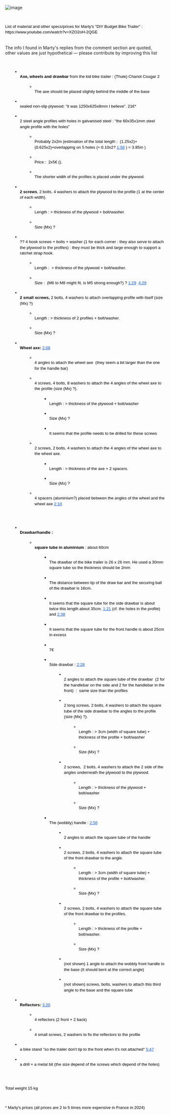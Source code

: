 ![image](https://github.com/MagTun/Marty-s-DIY-bike-trailer-using-Thule-Chariot-Cougar-2/assets/15843700/a33152cd-71af-4b5e-9334-3f374b3a880d)

<p><strong id="docs-internal-guid-9351dbf6-7fff-c2d5-0a7c-e07b9932b460" style="font-weight: normal;">&nbsp;</strong></p>
<p dir="ltr" style="line-height: 1.3800000000000001; margin-right: -13.5pt; margin-top: 0pt; margin-bottom: 0pt;"><span style="font-size: 10pt; font-family: Arial,sans-serif; color: #000000; background-color: transparent; font-weight: 400; font-style: normal; font-variant: normal; text-decoration: none; vertical-align: baseline; white-space: pre-wrap;">List of material and other specs/prices for Marty's "DIY Budget Bike Trailer" : https://www.youtube.com/watch?v=XZO2oH-2QGE

The info I found in Marty's replies from the comment section are quoted, other values are just hypothetical ― please contribute by improving this list 

<p><strong style="font-weight: normal;">&nbsp;</strong></p>
<ul style="margin-top: 0; margin-bottom: 0; padding-inline-start: 48px;">
<li dir="ltr" style="list-style-type: disc; font-size: 10pt; font-family: Arial,sans-serif; color: #000000; background-color: transparent; font-weight: 400; font-style: normal; font-variant: normal; text-decoration: none; vertical-align: baseline; white-space: pre;">
<p dir="ltr" style="line-height: 1.3800000000000001; margin-right: -13.5pt; margin-top: 0pt; margin-bottom: 0pt;"><span style="font-size: 10pt; font-family: Arial,sans-serif; color: #000000; background-color: transparent; font-weight: bold; font-style: normal; font-variant: normal; text-decoration: none; vertical-align: baseline; white-space: pre-wrap;">Axe, wheels and drawbar </span><span style="font-size: 10pt; font-family: Arial,sans-serif; color: #000000; background-color: transparent; font-weight: 400; font-style: normal; font-variant: normal; text-decoration: none; vertical-align: baseline; white-space: pre-wrap;">from the kid bike trailer : (Thule) Chariot Cougar 2&nbsp;&nbsp;</span></p>
</li>
<ul style="margin-top: 0; margin-bottom: 0; padding-inline-start: 48px;">
<li dir="ltr" style="list-style-type: circle; font-size: 10pt; font-family: Arial,sans-serif; color: #000000; background-color: transparent; font-weight: 400; font-style: normal; font-variant: normal; text-decoration: none; vertical-align: baseline; white-space: pre;">
<p dir="ltr" style="line-height: 1.3800000000000001; margin-right: -13.5pt; margin-top: 0pt; margin-bottom: 0pt;"><span style="font-size: 10pt; font-family: Arial,sans-serif; color: #000000; background-color: transparent; font-weight: 400; font-style: normal; font-variant: normal; text-decoration: none; vertical-align: baseline; white-space: pre-wrap;">The axe should be placed slightly behind the middle of the base</span></p>
</li>
</ul>
<li dir="ltr" style="list-style-type: disc; font-size: 10pt; font-family: Arial,sans-serif; color: #000000; background-color: transparent; font-weight: 400; font-style: normal; font-variant: normal; text-decoration: none; vertical-align: baseline; white-space: pre;">
<p dir="ltr" style="line-height: 1.3800000000000001; margin-right: -13.5pt; margin-top: 0pt; margin-bottom: 0pt;"><span style="font-size: 10pt; font-family: Arial,sans-serif; color: #000000; background-color: transparent; font-weight: 400; font-style: normal; font-variant: normal; text-decoration: none; vertical-align: baseline; white-space: pre-wrap;">sealed non-slip plywood: "it was 1250x625x8mm I believe". 21&euro;*</span></p>
</li>
<li dir="ltr" style="list-style-type: disc; font-size: 10pt; font-family: Arial,sans-serif; color: #000000; background-color: transparent; font-weight: 400; font-style: normal; font-variant: normal; text-decoration: none; vertical-align: baseline; white-space: pre;">
<p dir="ltr" style="line-height: 1.3800000000000001; margin-right: -13.5pt; margin-top: 0pt; margin-bottom: 0pt;"><span style="font-size: 10pt; font-family: Arial,sans-serif; color: #000000; background-color: transparent; font-weight: 400; font-style: normal; font-variant: normal; text-decoration: none; vertical-align: baseline; white-space: pre-wrap;">2 steel angle profiles with holes in galvanised steel : "the 60x35x1mm steel angle profile with the holes"</span></p>
</li>
<ul style="margin-top: 0; margin-bottom: 0; padding-inline-start: 48px;">
<li dir="ltr" style="list-style-type: circle; font-size: 10pt; font-family: Arial,sans-serif; color: #000000; background-color: transparent; font-weight: 400; font-style: normal; font-variant: normal; text-decoration: none; vertical-align: baseline; white-space: pre;">
<p dir="ltr" style="line-height: 1.3800000000000001; margin-right: -13.5pt; margin-top: 0pt; margin-bottom: 0pt;"><span style="font-size: 10pt; font-family: Arial,sans-serif; color: #000000; background-color: transparent; font-weight: 400; font-style: normal; font-variant: normal; text-decoration: none; vertical-align: baseline; white-space: pre-wrap;">Probably 2x2m (estimation of the total length :&nbsp; (1.25x2)+(0.625x2)+overlapping on 5 holes (&asymp; 0.10x2?</span> <a style="text-decoration: none;" href="https://youtu.be/XZO2oH-2QGE?t=118"><span style="font-size: 10pt; font-family: Arial,sans-serif; color: #1155cc; background-color: transparent; font-weight: 400; font-style: normal; font-variant: normal; text-decoration: underline; -webkit-text-decoration-skip: none; text-decoration-skip-ink: none; vertical-align: baseline; white-space: pre-wrap;">1:58</span></a><span style="font-size: 10pt; font-family: Arial,sans-serif; color: #000000; background-color: transparent; font-weight: 400; font-style: normal; font-variant: normal; text-decoration: none; vertical-align: baseline; white-space: pre-wrap;"> ) = 3.85m )</span></p>
</li>
<li dir="ltr" style="list-style-type: circle; font-size: 10pt; font-family: Arial,sans-serif; color: #000000; background-color: transparent; font-weight: 400; font-style: normal; font-variant: normal; text-decoration: none; vertical-align: baseline; white-space: pre;">
<p dir="ltr" style="line-height: 1.3800000000000001; margin-right: -13.5pt; margin-top: 0pt; margin-bottom: 0pt;"><span style="font-size: 10pt; font-family: Arial,sans-serif; color: #000000; background-color: transparent; font-weight: 400; font-style: normal; font-variant: normal; text-decoration: none; vertical-align: baseline; white-space: pre-wrap;">Price :&nbsp; 2x5&euro; ().&nbsp;</span></p>
</li>
<li dir="ltr" style="list-style-type: circle; font-size: 10pt; font-family: Arial,sans-serif; color: #000000; background-color: transparent; font-weight: 400; font-style: normal; font-variant: normal; text-decoration: none; vertical-align: baseline; white-space: pre;">
<p dir="ltr" style="line-height: 1.3800000000000001; margin-right: -13.5pt; margin-top: 0pt; margin-bottom: 0pt;"><span style="font-size: 10pt; font-family: Arial,sans-serif; color: #000000; background-color: transparent; font-weight: 400; font-style: normal; font-variant: normal; text-decoration: none; vertical-align: baseline; white-space: pre-wrap;">The shorter width of the profiles is placed under the plywood</span><span style="font-size: 10pt; font-family: Arial,sans-serif; color: #b45f06; background-color: transparent; font-weight: 400; font-style: normal; font-variant: normal; text-decoration: none; vertical-align: baseline; white-space: pre-wrap;">.&nbsp;</span></p>
</li>
</ul>
<li dir="ltr" style="list-style-type: disc; font-size: 10pt; font-family: Arial,sans-serif; color: #000000; background-color: transparent; font-weight: 400; font-style: normal; font-variant: normal; text-decoration: none; vertical-align: baseline; white-space: pre;">
<p dir="ltr" style="line-height: 1.3800000000000001; margin-right: -13.5pt; margin-top: 0pt; margin-bottom: 0pt;"><span style="font-size: 10pt; font-family: Arial,sans-serif; color: #000000; background-color: transparent; font-weight: bold; font-style: normal; font-variant: normal; text-decoration: none; vertical-align: baseline; white-space: pre-wrap;">2 screws</span><span style="font-size: 10pt; font-family: Arial,sans-serif; color: #000000; background-color: transparent; font-weight: 400; font-style: normal; font-variant: normal; text-decoration: none; vertical-align: baseline; white-space: pre-wrap;">, 2 bolts, 4 washers to attach the plywood to the profile (1 at the center of each width).&nbsp;</span></p>
</li>
<ul style="margin-top: 0; margin-bottom: 0; padding-inline-start: 48px;">
<li dir="ltr" style="list-style-type: circle; font-size: 10pt; font-family: Arial,sans-serif; color: #000000; background-color: transparent; font-weight: 400; font-style: normal; font-variant: normal; text-decoration: none; vertical-align: baseline; white-space: pre;">
<p dir="ltr" style="line-height: 1.3800000000000001; margin-right: -13.5pt; margin-top: 0pt; margin-bottom: 0pt;"><span style="font-size: 10pt; font-family: Arial,sans-serif; color: #000000; background-color: transparent; font-weight: 400; font-style: normal; font-variant: normal; text-decoration: none; vertical-align: baseline; white-space: pre-wrap;">Length : &gt; thickness of the plywood + bolt/washer.&nbsp;</span></p>
</li>
<li dir="ltr" style="list-style-type: circle; font-size: 10pt; font-family: Arial,sans-serif; color: #000000; background-color: transparent; font-weight: 400; font-style: normal; font-variant: normal; text-decoration: none; vertical-align: baseline; white-space: pre;">
<p dir="ltr" style="line-height: 1.3800000000000001; margin-right: -13.5pt; margin-top: 0pt; margin-bottom: 0pt;"><span style="font-size: 10pt; font-family: Arial,sans-serif; color: #000000; background-color: transparent; font-weight: 400; font-style: normal; font-variant: normal; text-decoration: none; vertical-align: baseline; white-space: pre-wrap;">Size (Mx) ?</span></p>
</li>
</ul>
<li dir="ltr" style="list-style-type: disc; font-size: 10pt; font-family: Arial,sans-serif; color: #000000; background-color: transparent; font-weight: 400; font-style: normal; font-variant: normal; text-decoration: none; vertical-align: baseline; white-space: pre;">
<p dir="ltr" style="line-height: 1.3800000000000001; margin-right: -13.5pt; margin-top: 0pt; margin-bottom: 0pt;"><span style="font-size: 10pt; font-family: Arial,sans-serif; color: #000000; background-color: transparent; font-weight: 400; font-style: normal; font-variant: normal; text-decoration: none; vertical-align: baseline; white-space: pre-wrap;">?? 4 hook screws + bolts + washer (1 for each corner : they also serve to attach the plywood to the profiles) : they must be thick and large enough to support a ratchet strap hook.&nbsp;</span></p>
</li>
<ul style="margin-top: 0; margin-bottom: 0; padding-inline-start: 48px;">
<li dir="ltr" style="list-style-type: circle; font-size: 10pt; font-family: Arial,sans-serif; color: #000000; background-color: transparent; font-weight: 400; font-style: normal; font-variant: normal; text-decoration: none; vertical-align: baseline; white-space: pre;">
<p dir="ltr" style="line-height: 1.3800000000000001; margin-right: -13.5pt; margin-top: 0pt; margin-bottom: 0pt;"><span style="font-size: 10pt; font-family: Arial,sans-serif; color: #000000; background-color: transparent; font-weight: 400; font-style: normal; font-variant: normal; text-decoration: none; vertical-align: baseline; white-space: pre-wrap;">Length :&nbsp; &gt; thickness of the plywood + bolt/washer.&nbsp;</span></p>
</li>
<li dir="ltr" style="list-style-type: circle; font-size: 10pt; font-family: Arial,sans-serif; color: #000000; background-color: transparent; font-weight: 400; font-style: normal; font-variant: normal; text-decoration: none; vertical-align: baseline; white-space: pre;">
<p dir="ltr" style="line-height: 1.3800000000000001; margin-right: -13.5pt; margin-top: 0pt; margin-bottom: 0pt;"><span style="font-size: 10pt; font-family: Arial,sans-serif; color: #000000; background-color: transparent; font-weight: 400; font-style: normal; font-variant: normal; text-decoration: none; vertical-align: baseline; white-space: pre-wrap;">Size :&nbsp; (M6 to M8 might fit, is M5 strong enough?) ? </span><a style="text-decoration: none;" href="https://youtu.be/XZO2oH-2QGE?t=89"><span style="font-size: 10pt; font-family: Arial,sans-serif; color: #1155cc; background-color: transparent; font-weight: 400; font-style: normal; font-variant: normal; text-decoration: underline; -webkit-text-decoration-skip: none; text-decoration-skip-ink: none; vertical-align: baseline; white-space: pre-wrap;">1:29</span></a><span style="font-size: 10pt; font-family: Arial,sans-serif; color: #000000; background-color: transparent; font-weight: 400; font-style: normal; font-variant: normal; text-decoration: none; vertical-align: baseline; white-space: pre-wrap;">&nbsp; </span><a style="text-decoration: none;" href="https://youtu.be/XZO2oH-2QGE?t=269"><span style="font-size: 10pt; font-family: Arial,sans-serif; color: #1155cc; background-color: transparent; font-weight: 400; font-style: normal; font-variant: normal; text-decoration: underline; -webkit-text-decoration-skip: none; text-decoration-skip-ink: none; vertical-align: baseline; white-space: pre-wrap;">4:29</span></a></p>
</li>
</ul>
<li dir="ltr" style="list-style-type: disc; font-size: 10pt; font-family: Arial,sans-serif; color: #000000; background-color: transparent; font-weight: 400; font-style: normal; font-variant: normal; text-decoration: none; vertical-align: baseline; white-space: pre;">
<p dir="ltr" style="line-height: 1.3800000000000001; margin-right: -13.5pt; margin-top: 0pt; margin-bottom: 0pt;"><span style="font-size: 10pt; font-family: Arial,sans-serif; color: #000000; background-color: transparent; font-weight: bold; font-style: normal; font-variant: normal; text-decoration: none; vertical-align: baseline; white-space: pre-wrap;">2 small screws, </span><span style="font-size: 10pt; font-family: Arial,sans-serif; color: #000000; background-color: transparent; font-weight: 400; font-style: normal; font-variant: normal; text-decoration: none; vertical-align: baseline; white-space: pre-wrap;">2 bolts, 4 washers to attach overlapping profile with itself (size (Mx) ?)&nbsp;&nbsp;&nbsp;</span></p>
</li>
<ul style="margin-top: 0; margin-bottom: 0; padding-inline-start: 48px;">
<li dir="ltr" style="list-style-type: circle; font-size: 10pt; font-family: Arial,sans-serif; color: #000000; background-color: transparent; font-weight: 400; font-style: normal; font-variant: normal; text-decoration: none; vertical-align: baseline; white-space: pre;">
<p dir="ltr" style="line-height: 1.3800000000000001; margin-right: -13.5pt; margin-top: 0pt; margin-bottom: 0pt;"><span style="font-size: 10pt; font-family: Arial,sans-serif; color: #000000; background-color: transparent; font-weight: 400; font-style: normal; font-variant: normal; text-decoration: none; vertical-align: baseline; white-space: pre-wrap;">Length : &gt; thickness of 2 profiles + bolt/washer.&nbsp;</span></p>
</li>
<li dir="ltr" style="list-style-type: circle; font-size: 10pt; font-family: Arial,sans-serif; color: #000000; background-color: transparent; font-weight: 400; font-style: normal; font-variant: normal; text-decoration: none; vertical-align: baseline; white-space: pre;">
<p dir="ltr" style="line-height: 1.3800000000000001; margin-right: -13.5pt; margin-top: 0pt; margin-bottom: 0pt;"><span style="font-size: 10pt; font-family: Arial,sans-serif; color: #000000; background-color: transparent; font-weight: 400; font-style: normal; font-variant: normal; text-decoration: none; vertical-align: baseline; white-space: pre-wrap;">Size (Mx) ?</span></p>
</li>
</ul>
<li dir="ltr" style="list-style-type: disc; font-size: 10pt; font-family: Arial,sans-serif; color: #000000; background-color: transparent; font-weight: bold; font-style: normal; font-variant: normal; text-decoration: none; vertical-align: baseline; white-space: pre;">
<p dir="ltr" style="line-height: 1.3800000000000001; margin-right: -13.5pt; margin-top: 0pt; margin-bottom: 0pt;"><span style="font-size: 10pt; font-family: Arial,sans-serif; color: #000000; background-color: transparent; font-weight: bold; font-style: normal; font-variant: normal; text-decoration: none; vertical-align: baseline; white-space: pre-wrap;">Wheel axe: </span><a style="text-decoration: none;" href="https://youtu.be/XZO2oH-2QGE?si=jwiSBE2zYdE5pfMj&amp;t=128"><span style="font-size: 10pt; font-family: Arial,sans-serif; color: #1155cc; background-color: transparent; font-weight: 400; font-style: normal; font-variant: normal; text-decoration: underline; -webkit-text-decoration-skip: none; text-decoration-skip-ink: none; vertical-align: baseline; white-space: pre-wrap;">2:08</span></a></p>
</li>
<ul style="margin-top: 0; margin-bottom: 0; padding-inline-start: 48px;">
<li dir="ltr" style="list-style-type: circle; font-size: 10pt; font-family: Arial,sans-serif; color: #000000; background-color: transparent; font-weight: 400; font-style: normal; font-variant: normal; text-decoration: none; vertical-align: baseline; white-space: pre;">
<p dir="ltr" style="line-height: 1.3800000000000001; margin-right: -13.5pt; margin-top: 0pt; margin-bottom: 0pt;"><span style="font-size: 10pt; font-family: Arial,sans-serif; color: #000000; background-color: transparent; font-weight: 400; font-style: normal; font-variant: normal; text-decoration: none; vertical-align: baseline; white-space: pre-wrap;">4 angles to attach the wheel axe&nbsp; (they seem a bit larger than the one for the handle bar)</span></p>
</li>
<li dir="ltr" style="list-style-type: circle; font-size: 10pt; font-family: Arial,sans-serif; color: #000000; background-color: transparent; font-weight: 400; font-style: normal; font-variant: normal; text-decoration: none; vertical-align: baseline; white-space: pre;">
<p dir="ltr" style="line-height: 1.3800000000000001; margin-right: -13.5pt; margin-top: 0pt; margin-bottom: 0pt;"><span style="font-size: 10pt; font-family: Arial,sans-serif; color: #000000; background-color: transparent; font-weight: 400; font-style: normal; font-variant: normal; text-decoration: none; vertical-align: baseline; white-space: pre-wrap;">4 screws, 4 bolts, 8 washers to attach the 4 angles of the wheel axe to the profile (size (Mx) ?).&nbsp;</span></p>
</li>
<ul style="margin-top: 0; margin-bottom: 0; padding-inline-start: 48px;">
<li dir="ltr" style="list-style-type: square; font-size: 10pt; font-family: Arial,sans-serif; color: #000000; background-color: transparent; font-weight: 400; font-style: normal; font-variant: normal; text-decoration: none; vertical-align: baseline; white-space: pre;">
<p dir="ltr" style="line-height: 1.3800000000000001; margin-right: -13.5pt; margin-top: 0pt; margin-bottom: 0pt;"><span style="font-size: 10pt; font-family: Arial,sans-serif; color: #000000; background-color: transparent; font-weight: 400; font-style: normal; font-variant: normal; text-decoration: none; vertical-align: baseline; white-space: pre-wrap;">Length : &gt; thickness of the plywood + bolt/washer</span></p>
</li>
<li dir="ltr" style="list-style-type: square; font-size: 10pt; font-family: Arial,sans-serif; color: #000000; background-color: transparent; font-weight: 400; font-style: normal; font-variant: normal; text-decoration: none; vertical-align: baseline; white-space: pre;">
<p dir="ltr" style="line-height: 1.3800000000000001; margin-right: -13.5pt; margin-top: 0pt; margin-bottom: 0pt;"><span style="font-size: 10pt; font-family: Arial,sans-serif; color: #000000; background-color: transparent; font-weight: 400; font-style: normal; font-variant: normal; text-decoration: none; vertical-align: baseline; white-space: pre-wrap;">Size (Mx) ?</span></p>
</li>
<li dir="ltr" style="list-style-type: square; font-size: 10pt; font-family: Arial,sans-serif; color: #000000; background-color: transparent; font-weight: 400; font-style: normal; font-variant: normal; text-decoration: none; vertical-align: baseline; white-space: pre;">
<p dir="ltr" style="line-height: 1.3800000000000001; margin-right: -13.5pt; margin-top: 0pt; margin-bottom: 0pt;"><span style="font-size: 10pt; font-family: Arial,sans-serif; color: #000000; background-color: transparent; font-weight: 400; font-style: normal; font-variant: normal; text-decoration: none; vertical-align: baseline; white-space: pre-wrap;">It seems that the profile needs to be drilled for these screws</span></p>
</li>
</ul>
<li dir="ltr" style="list-style-type: circle; font-size: 10pt; font-family: Arial,sans-serif; color: #000000; background-color: transparent; font-weight: 400; font-style: normal; font-variant: normal; text-decoration: none; vertical-align: baseline; white-space: pre;">
<p dir="ltr" style="line-height: 1.3800000000000001; margin-right: -13.5pt; margin-top: 0pt; margin-bottom: 0pt;"><span style="font-size: 10pt; font-family: Arial,sans-serif; color: #000000; background-color: transparent; font-weight: 400; font-style: normal; font-variant: normal; text-decoration: none; vertical-align: baseline; white-space: pre-wrap;">2 screws, 2 bolts, 4 washers to attach the 4 angles of the wheel axe to the wheel axe.&nbsp;</span></p>
</li>
<ul style="margin-top: 0; margin-bottom: 0; padding-inline-start: 48px;">
<li dir="ltr" style="list-style-type: square; font-size: 10pt; font-family: Arial,sans-serif; color: #000000; background-color: transparent; font-weight: 400; font-style: normal; font-variant: normal; text-decoration: none; vertical-align: baseline; white-space: pre;">
<p dir="ltr" style="line-height: 1.3800000000000001; margin-right: -13.5pt; margin-top: 0pt; margin-bottom: 0pt;"><span style="font-size: 10pt; font-family: Arial,sans-serif; color: #000000; background-color: transparent; font-weight: 400; font-style: normal; font-variant: normal; text-decoration: none; vertical-align: baseline; white-space: pre-wrap;">Length : &gt; thickness of the axe + 2 spacers.&nbsp;</span></p>
</li>
<li dir="ltr" style="list-style-type: square; font-size: 10pt; font-family: Arial,sans-serif; color: #000000; background-color: transparent; font-weight: 400; font-style: normal; font-variant: normal; text-decoration: none; vertical-align: baseline; white-space: pre;">
<p dir="ltr" style="line-height: 1.3800000000000001; margin-right: -13.5pt; margin-top: 0pt; margin-bottom: 0pt;"><span style="font-size: 10pt; font-family: Arial,sans-serif; color: #000000; background-color: transparent; font-weight: 400; font-style: normal; font-variant: normal; text-decoration: none; vertical-align: baseline; white-space: pre-wrap;">Size (Mx) ?</span></p>
</li>
</ul>
<li dir="ltr" style="list-style-type: circle; font-size: 10pt; font-family: Arial,sans-serif; color: #000000; background-color: transparent; font-weight: 400; font-style: normal; font-variant: normal; text-decoration: none; vertical-align: baseline; white-space: pre;">
<p dir="ltr" style="line-height: 1.3800000000000001; margin-right: -13.5pt; margin-top: 0pt; margin-bottom: 0pt;"><span style="font-size: 10pt; font-family: Arial,sans-serif; color: #000000; background-color: transparent; font-weight: 400; font-style: normal; font-variant: normal; text-decoration: none; vertical-align: baseline; white-space: pre-wrap;">4 spacers (aluminium?) placed between the angles of the wheel and the wheel axe </span><a style="text-decoration: none;" href="https://youtu.be/XZO2oH-2QGE?t=130"><span style="font-size: 10pt; font-family: Arial,sans-serif; color: #1155cc; background-color: transparent; font-weight: 400; font-style: normal; font-variant: normal; text-decoration: underline; -webkit-text-decoration-skip: none; text-decoration-skip-ink: none; vertical-align: baseline; white-space: pre-wrap;">2:10</span></a></p>
</li>
</ul>
</ul>
<p><strong style="font-weight: normal;">&nbsp;</strong></p>
<ul style="margin-top: 0; margin-bottom: 0; padding-inline-start: 48px;">
<li dir="ltr" style="list-style-type: disc; font-size: 10pt; font-family: Arial,sans-serif; color: #000000; background-color: transparent; font-weight: 400; font-style: normal; font-variant: normal; text-decoration: none; vertical-align: baseline; white-space: pre;">
<p dir="ltr" style="line-height: 1.3800000000000001; margin-right: -13.5pt; margin-top: 0pt; margin-bottom: 0pt;"><span style="font-size: 10pt; font-family: Arial,sans-serif; color: #000000; background-color: transparent; font-weight: bold; font-style: normal; font-variant: normal; text-decoration: none; vertical-align: baseline; white-space: pre-wrap;">Drawbar/handle :&nbsp;</span></p>
</li>
<ul style="margin-top: 0; margin-bottom: 0; padding-inline-start: 48px;">
<li dir="ltr" style="list-style-type: circle; font-size: 10pt; font-family: Arial,sans-serif; color: #000000; background-color: transparent; font-weight: 400; font-style: normal; font-variant: normal; text-decoration: none; vertical-align: baseline; white-space: pre;">
<p dir="ltr" style="line-height: 1.3800000000000001; margin-right: -13.5pt; margin-top: 0pt; margin-bottom: 0pt;"><span style="font-size: 10pt; font-family: Arial,sans-serif; color: #000000; background-color: transparent; font-weight: bold; font-style: normal; font-variant: normal; text-decoration: none; vertical-align: baseline; white-space: pre-wrap;">square tube in aluminium</span><span style="font-size: 10pt; font-family: Arial,sans-serif; color: #000000; background-color: transparent; font-weight: 400; font-style: normal; font-variant: normal; text-decoration: none; vertical-align: baseline; white-space: pre-wrap;"> : about 60cm&nbsp;</span></p>
</li>
<ul style="margin-top: 0; margin-bottom: 0; padding-inline-start: 48px;">
<li dir="ltr" style="list-style-type: square; font-size: 10pt; font-family: Arial,sans-serif; color: #000000; background-color: transparent; font-weight: 400; font-style: normal; font-variant: normal; text-decoration: none; vertical-align: baseline; white-space: pre;">
<p dir="ltr" style="line-height: 1.3800000000000001; margin-right: -13.5pt; margin-top: 0pt; margin-bottom: 0pt;"><span style="font-size: 10pt; font-family: Arial,sans-serif; color: #000000; background-color: transparent; font-weight: 400; font-style: normal; font-variant: normal; text-decoration: none; vertical-align: baseline; white-space: pre-wrap;">The drawbar of the bike trailer is 26 x 26 mm. He used a 30mm square tube so the thickness should be 2mm</span></p>
</li>
<li dir="ltr" style="list-style-type: square; font-size: 10pt; font-family: Arial,sans-serif; color: #000000; background-color: transparent; font-weight: 400; font-style: normal; font-variant: normal; text-decoration: none; vertical-align: baseline; white-space: pre;">
<p dir="ltr" style="line-height: 1.3800000000000001; margin-right: -13.5pt; margin-top: 0pt; margin-bottom: 0pt;"><span style="font-size: 10pt; font-family: Arial,sans-serif; color: #000000; background-color: transparent; font-weight: 400; font-style: normal; font-variant: normal; text-decoration: none; vertical-align: baseline; white-space: pre-wrap;">The distance between tip of the draw bar and the securing ball of the drawbar is 16cm.&nbsp;</span></p>
</li>
<li dir="ltr" style="list-style-type: square; font-size: 10pt; font-family: Arial,sans-serif; color: #000000; background-color: transparent; font-weight: 400; font-style: normal; font-variant: normal; text-decoration: none; vertical-align: baseline; white-space: pre;">
<p dir="ltr" style="line-height: 1.3800000000000001; margin-right: -13.5pt; margin-top: 0pt; margin-bottom: 0pt;"><span style="font-size: 10pt; font-family: Arial,sans-serif; color: #000000; background-color: transparent; font-weight: 400; font-style: normal; font-variant: normal; text-decoration: none; vertical-align: baseline; white-space: pre-wrap;">It seems that the square tube for the side drawbar is about twice this length about 35cm.</span> <a style="text-decoration: none;" href="https://youtu.be/XZO2oH-2QGE?t=81"><span style="font-size: 10pt; font-family: Arial,sans-serif; color: #1155cc; background-color: transparent; font-weight: 400; font-style: normal; font-variant: normal; text-decoration: underline; -webkit-text-decoration-skip: none; text-decoration-skip-ink: none; vertical-align: baseline; white-space: pre-wrap;">1:21</span></a><span style="font-size: 10pt; font-family: Arial,sans-serif; color: #000000; background-color: transparent; font-weight: 400; font-style: normal; font-variant: normal; text-decoration: none; vertical-align: baseline; white-space: pre-wrap;"> (cf. the holes in the profile) and </span><a style="text-decoration: none;" href="https://youtu.be/XZO2oH-2QGE?t=158"><span style="font-size: 10pt; font-family: Arial,sans-serif; color: #1155cc; background-color: transparent; font-weight: 400; font-style: normal; font-variant: normal; text-decoration: underline; -webkit-text-decoration-skip: none; text-decoration-skip-ink: none; vertical-align: baseline; white-space: pre-wrap;">2:38</span></a></p>
</li>
<li dir="ltr" style="list-style-type: square; font-size: 10pt; font-family: Arial,sans-serif; color: #000000; background-color: transparent; font-weight: 400; font-style: normal; font-variant: normal; text-decoration: none; vertical-align: baseline; white-space: pre;">
<p dir="ltr" style="line-height: 1.3800000000000001; margin-right: -13.5pt; margin-top: 0pt; margin-bottom: 0pt;"><span style="font-size: 10pt; font-family: Arial,sans-serif; color: #000000; background-color: transparent; font-weight: 400; font-style: normal; font-variant: normal; text-decoration: none; vertical-align: baseline; white-space: pre-wrap;">It seems that the square tube for the front handle is about 25cm in excess</span></p>
</li>
<li dir="ltr" style="list-style-type: square; font-size: 10pt; font-family: Arial,sans-serif; color: #000000; background-color: transparent; font-weight: 400; font-style: normal; font-variant: normal; text-decoration: none; vertical-align: baseline; white-space: pre;">
<p dir="ltr" style="line-height: 1.3800000000000001; margin-right: -13.5pt; margin-top: 0pt; margin-bottom: 0pt;"><span style="font-size: 10pt; font-family: Arial,sans-serif; color: #000000; background-color: transparent; font-weight: 400; font-style: normal; font-variant: normal; text-decoration: none; vertical-align: baseline; white-space: pre-wrap;">7&euro;</span></p>
</li>
<li dir="ltr" style="list-style-type: square; font-size: 10pt; font-family: Arial,sans-serif; color: #000000; background-color: transparent; font-weight: 400; font-style: normal; font-variant: normal; text-decoration: none; vertical-align: baseline; white-space: pre;">
<p dir="ltr" style="line-height: 1.3800000000000001; margin-right: -13.5pt; margin-top: 0pt; margin-bottom: 0pt;"><span style="font-size: 10pt; font-family: Arial,sans-serif; color: #000000; background-color: transparent; font-weight: 400; font-style: normal; font-variant: normal; text-decoration: none; vertical-align: baseline; white-space: pre-wrap;">Side drawbar : </span><a style="text-decoration: none;" href="https://youtu.be/XZO2oH-2QGE?si=SZKb1Aidhl4EnfjU&amp;t=148"><span style="font-size: 10pt; font-family: Arial,sans-serif; color: #1155cc; background-color: transparent; font-weight: 400; font-style: normal; font-variant: normal; text-decoration: underline; -webkit-text-decoration-skip: none; text-decoration-skip-ink: none; vertical-align: baseline; white-space: pre-wrap;">2:28</span></a></p>
</li>
<ul style="margin-top: 0; margin-bottom: 0; padding-inline-start: 48px;">
<li dir="ltr" style="list-style-type: disc; font-size: 10pt; font-family: Arial,sans-serif; color: #000000; background-color: transparent; font-weight: 400; font-style: normal; font-variant: normal; text-decoration: none; vertical-align: baseline; white-space: pre;">
<p dir="ltr" style="line-height: 1.3800000000000001; margin-right: -13.5pt; margin-top: 0pt; margin-bottom: 0pt;"><span style="font-size: 10pt; font-family: Arial,sans-serif; color: #000000; background-color: transparent; font-weight: 400; font-style: normal; font-variant: normal; text-decoration: none; vertical-align: baseline; white-space: pre-wrap;">2 angles to attach the square tube of the drawbar&nbsp; (2 for the handlebar on the side and 2 for the handlebar in the front)&nbsp; :&nbsp; same size than the profiles</span></p>
</li>
<li dir="ltr" style="list-style-type: disc; font-size: 10pt; font-family: Arial,sans-serif; color: #000000; background-color: transparent; font-weight: 400; font-style: normal; font-variant: normal; text-decoration: none; vertical-align: baseline; white-space: pre;">
<p dir="ltr" style="line-height: 1.3800000000000001; margin-right: -13.5pt; margin-top: 0pt; margin-bottom: 0pt;"><span style="font-size: 10pt; font-family: Arial,sans-serif; color: #000000; background-color: transparent; font-weight: 400; font-style: normal; font-variant: normal; text-decoration: none; vertical-align: baseline; white-space: pre-wrap;">2 long screws, 2 bolts, 4 washers to attach the square tube of the side drawbar to the angles to the profile (size (Mx) ?).&nbsp;</span></p>
</li>
<ul style="margin-top: 0; margin-bottom: 0; padding-inline-start: 48px;">
<li dir="ltr" style="list-style-type: circle; font-size: 10pt; font-family: Arial,sans-serif; color: #000000; background-color: transparent; font-weight: 400; font-style: normal; font-variant: normal; text-decoration: none; vertical-align: baseline; white-space: pre;">
<p dir="ltr" style="line-height: 1.3800000000000001; margin-right: -13.5pt; margin-top: 0pt; margin-bottom: 0pt;"><span style="font-size: 10pt; font-family: Arial,sans-serif; color: #000000; background-color: transparent; font-weight: 400; font-style: normal; font-variant: normal; text-decoration: none; vertical-align: baseline; white-space: pre-wrap;">Length : &gt; 3cm (width of square tube) + thickness of the profile + bolt/washer&nbsp;&nbsp;</span></p>
</li>
<li dir="ltr" style="list-style-type: circle; font-size: 10pt; font-family: Arial,sans-serif; color: #000000; background-color: transparent; font-weight: 400; font-style: normal; font-variant: normal; text-decoration: none; vertical-align: baseline; white-space: pre;">
<p dir="ltr" style="line-height: 1.3800000000000001; margin-right: -13.5pt; margin-top: 0pt; margin-bottom: 0pt;"><span style="font-size: 10pt; font-family: Arial,sans-serif; color: #000000; background-color: transparent; font-weight: 400; font-style: normal; font-variant: normal; text-decoration: none; vertical-align: baseline; white-space: pre-wrap;">Size (Mx) ?</span></p>
</li>
</ul>
<li dir="ltr" style="list-style-type: disc; font-size: 10pt; font-family: Arial,sans-serif; color: #000000; background-color: transparent; font-weight: 400; font-style: normal; font-variant: normal; text-decoration: none; vertical-align: baseline; white-space: pre;">
<p dir="ltr" style="line-height: 1.3800000000000001; margin-right: -13.5pt; margin-top: 0pt; margin-bottom: 0pt;"><span style="font-size: 10pt; font-family: Arial,sans-serif; color: #000000; background-color: transparent; font-weight: 400; font-style: normal; font-variant: normal; text-decoration: none; vertical-align: baseline; white-space: pre-wrap;">2 screws,&nbsp; 2 bolts, 4 washers to attach the 2 side of the angles underneath the plywood to the plywood.&nbsp;</span></p>
</li>
<ul style="margin-top: 0; margin-bottom: 0; padding-inline-start: 48px;">
<li dir="ltr" style="list-style-type: circle; font-size: 10pt; font-family: Arial,sans-serif; color: #000000; background-color: transparent; font-weight: 400; font-style: normal; font-variant: normal; text-decoration: none; vertical-align: baseline; white-space: pre;">
<p dir="ltr" style="line-height: 1.3800000000000001; margin-right: -13.5pt; margin-top: 0pt; margin-bottom: 0pt;"><span style="font-size: 10pt; font-family: Arial,sans-serif; color: #000000; background-color: transparent; font-weight: 400; font-style: normal; font-variant: normal; text-decoration: none; vertical-align: baseline; white-space: pre-wrap;">Length : &gt; thickness of the plywood + bolt/washer</span></p>
</li>
<li dir="ltr" style="list-style-type: circle; font-size: 10pt; font-family: Arial,sans-serif; color: #000000; background-color: transparent; font-weight: 400; font-style: normal; font-variant: normal; text-decoration: none; vertical-align: baseline; white-space: pre;">
<p dir="ltr" style="line-height: 1.3800000000000001; margin-right: -13.5pt; margin-top: 0pt; margin-bottom: 0pt;"><span style="font-size: 10pt; font-family: Arial,sans-serif; color: #000000; background-color: transparent; font-weight: 400; font-style: normal; font-variant: normal; text-decoration: none; vertical-align: baseline; white-space: pre-wrap;">Size (Mx) ?</span></p>
</li>
</ul>
</ul>
<li dir="ltr" style="list-style-type: square; font-size: 10pt; font-family: Arial,sans-serif; color: #000000; background-color: transparent; font-weight: 400; font-style: normal; font-variant: normal; text-decoration: none; vertical-align: baseline; white-space: pre;">
<p dir="ltr" style="line-height: 1.3800000000000001; margin-right: -13.5pt; margin-top: 0pt; margin-bottom: 0pt;"><span style="font-size: 10pt; font-family: Arial,sans-serif; color: #000000; background-color: transparent; font-weight: 400; font-style: normal; font-variant: normal; text-decoration: none; vertical-align: baseline; white-space: pre-wrap;">The (wobbly) handle : </span><a style="text-decoration: none;" href="https://youtu.be/XZO2oH-2QGE?si=cCb7cXYm41_ujzIG&amp;t=176"><span style="font-size: 10pt; font-family: Arial,sans-serif; color: #1155cc; background-color: transparent; font-weight: 400; font-style: normal; font-variant: normal; text-decoration: underline; -webkit-text-decoration-skip: none; text-decoration-skip-ink: none; vertical-align: baseline; white-space: pre-wrap;">2:56</span></a></p>
</li>
<ul style="margin-top: 0; margin-bottom: 0; padding-inline-start: 48px;">
<li dir="ltr" style="list-style-type: disc; font-size: 10pt; font-family: Arial,sans-serif; color: #000000; background-color: transparent; font-weight: 400; font-style: normal; font-variant: normal; text-decoration: none; vertical-align: baseline; white-space: pre;">
<p dir="ltr" style="line-height: 1.3800000000000001; margin-right: -13.5pt; margin-top: 0pt; margin-bottom: 0pt;"><span style="font-size: 10pt; font-family: Arial,sans-serif; color: #000000; background-color: transparent; font-weight: 400; font-style: normal; font-variant: normal; text-decoration: none; vertical-align: baseline; white-space: pre-wrap;">2 angles to attach the square tube of the handle</span></p>
</li>
<li dir="ltr" style="list-style-type: disc; font-size: 10pt; font-family: Arial,sans-serif; color: #000000; background-color: transparent; font-weight: 400; font-style: normal; font-variant: normal; text-decoration: none; vertical-align: baseline; white-space: pre;">
<p dir="ltr" style="line-height: 1.3800000000000001; margin-right: -13.5pt; margin-top: 0pt; margin-bottom: 0pt;"><span style="font-size: 10pt; font-family: Arial,sans-serif; color: #000000; background-color: transparent; font-weight: 400; font-style: normal; font-variant: normal; text-decoration: none; vertical-align: baseline; white-space: pre-wrap;">2 screws, 2 bolts, 4 washers to attach the square tube of the front drawbar to the angle.&nbsp;&nbsp;</span></p>
</li>
<ul style="margin-top: 0; margin-bottom: 0; padding-inline-start: 48px;">
<li dir="ltr" style="list-style-type: circle; font-size: 10pt; font-family: Arial,sans-serif; color: #000000; background-color: transparent; font-weight: 400; font-style: normal; font-variant: normal; text-decoration: none; vertical-align: baseline; white-space: pre;">
<p dir="ltr" style="line-height: 1.3800000000000001; margin-right: -13.5pt; margin-top: 0pt; margin-bottom: 0pt;"><span style="font-size: 10pt; font-family: Arial,sans-serif; color: #000000; background-color: transparent; font-weight: 400; font-style: normal; font-variant: normal; text-decoration: none; vertical-align: baseline; white-space: pre-wrap;">Length : &gt; 3cm (width of square tube) + thickness of the profile + bolt/washer.&nbsp;</span></p>
</li>
<li dir="ltr" style="list-style-type: circle; font-size: 10pt; font-family: Arial,sans-serif; color: #000000; background-color: transparent; font-weight: 400; font-style: normal; font-variant: normal; text-decoration: none; vertical-align: baseline; white-space: pre;">
<p dir="ltr" style="line-height: 1.3800000000000001; margin-right: -13.5pt; margin-top: 0pt; margin-bottom: 0pt;"><span style="font-size: 10pt; font-family: Arial,sans-serif; color: #000000; background-color: transparent; font-weight: 400; font-style: normal; font-variant: normal; text-decoration: none; vertical-align: baseline; white-space: pre-wrap;">Size (Mx) ? </span><span style="font-size: 10pt; font-family: Arial,sans-serif; color: #b45f06; background-color: transparent; font-weight: 400; font-style: normal; font-variant: normal; text-decoration: none; vertical-align: baseline; white-space: pre-wrap;">&nbsp;</span></p>
</li>
</ul>
<li dir="ltr" style="list-style-type: disc; font-size: 10pt; font-family: Arial,sans-serif; color: #000000; background-color: transparent; font-weight: 400; font-style: normal; font-variant: normal; text-decoration: none; vertical-align: baseline; white-space: pre;">
<p dir="ltr" style="line-height: 1.3800000000000001; margin-right: -13.5pt; margin-top: 0pt; margin-bottom: 0pt;"><span style="font-size: 10pt; font-family: Arial,sans-serif; color: #000000; background-color: transparent; font-weight: 400; font-style: normal; font-variant: normal; text-decoration: none; vertical-align: baseline; white-space: pre-wrap;">2 screws, 2 bolts, 4 washers to attach the square tube of the front drawbar to the profiles.&nbsp;&nbsp;</span></p>
</li>
<ul style="margin-top: 0; margin-bottom: 0; padding-inline-start: 48px;">
<li dir="ltr" style="list-style-type: circle; font-size: 10pt; font-family: Arial,sans-serif; color: #000000; background-color: transparent; font-weight: 400; font-style: normal; font-variant: normal; text-decoration: none; vertical-align: baseline; white-space: pre;">
<p dir="ltr" style="line-height: 1.3800000000000001; margin-right: -13.5pt; margin-top: 0pt; margin-bottom: 0pt;"><span style="font-size: 10pt; font-family: Arial,sans-serif; color: #000000; background-color: transparent; font-weight: 400; font-style: normal; font-variant: normal; text-decoration: none; vertical-align: baseline; white-space: pre-wrap;">Length : &gt; thickness of the profile + bolt/washer.&nbsp;</span></p>
</li>
<li dir="ltr" style="list-style-type: circle; font-size: 10pt; font-family: Arial,sans-serif; color: #000000; background-color: transparent; font-weight: 400; font-style: normal; font-variant: normal; text-decoration: none; vertical-align: baseline; white-space: pre;">
<p dir="ltr" style="line-height: 1.3800000000000001; margin-right: -13.5pt; margin-top: 0pt; margin-bottom: 0pt;"><span style="font-size: 10pt; font-family: Arial,sans-serif; color: #000000; background-color: transparent; font-weight: 400; font-style: normal; font-variant: normal; text-decoration: none; vertical-align: baseline; white-space: pre-wrap;">Size (Mx) ?</span></p>
</li>
</ul>
<li dir="ltr" style="list-style-type: disc; font-size: 10pt; font-family: Arial,sans-serif; color: #000000; background-color: transparent; font-weight: 400; font-style: normal; font-variant: normal; text-decoration: none; vertical-align: baseline; white-space: pre;">
<p dir="ltr" style="line-height: 1.3800000000000001; margin-right: -13.5pt; margin-top: 0pt; margin-bottom: 0pt;"><span style="font-size: 10pt; font-family: Arial,sans-serif; color: #000000; background-color: transparent; font-weight: 400; font-style: normal; font-variant: normal; text-decoration: none; vertical-align: baseline; white-space: pre-wrap;">(not shown) 1 angle to attach the wobbly front handle to the base (It should bent at the correct angle)</span></p>
</li>
<li dir="ltr" style="list-style-type: disc; font-size: 10pt; font-family: Arial,sans-serif; color: #000000; background-color: transparent; font-weight: 400; font-style: normal; font-variant: normal; text-decoration: none; vertical-align: baseline; white-space: pre;">
<p dir="ltr" style="line-height: 1.3800000000000001; margin-right: -13.5pt; margin-top: 0pt; margin-bottom: 0pt;"><span style="font-size: 10pt; font-family: Arial,sans-serif; color: #000000; background-color: transparent; font-weight: 400; font-style: normal; font-variant: normal; text-decoration: none; vertical-align: baseline; white-space: pre-wrap;">(not shown) screws, bolts, washers to attach this third angle to the base and the square tube</span></p>
</li>
</ul>
</ul>
</ul>
<li dir="ltr" style="list-style-type: disc; font-size: 10pt; font-family: Arial,sans-serif; color: #000000; background-color: transparent; font-weight: 400; font-style: normal; font-variant: normal; text-decoration: none; vertical-align: baseline; white-space: pre;">
<p dir="ltr" style="line-height: 1.3800000000000001; margin-right: -13.5pt; margin-top: 0pt; margin-bottom: 0pt;"><span style="font-size: 10pt; font-family: Arial,sans-serif; color: #000000; background-color: transparent; font-weight: bold; font-style: normal; font-variant: normal; text-decoration: none; vertical-align: baseline; white-space: pre-wrap;">Reflectors: </span><a style="text-decoration: none;" href="https://youtu.be/XZO2oH-2QGE?si=xizWcPhTV00oZQxM&amp;t=200"><span style="font-size: 10pt; font-family: Arial,sans-serif; color: #1155cc; background-color: transparent; font-weight: 400; font-style: normal; font-variant: normal; text-decoration: underline; -webkit-text-decoration-skip: none; text-decoration-skip-ink: none; vertical-align: baseline; white-space: pre-wrap;">3:20</span></a></p>
</li>
<ul style="margin-top: 0; margin-bottom: 0; padding-inline-start: 48px;">
<li dir="ltr" style="list-style-type: circle; font-size: 10pt; font-family: Arial,sans-serif; color: #000000; background-color: transparent; font-weight: 400; font-style: normal; font-variant: normal; text-decoration: none; vertical-align: baseline; white-space: pre;">
<p dir="ltr" style="line-height: 1.3800000000000001; margin-right: -13.5pt; margin-top: 0pt; margin-bottom: 0pt;"><span style="font-size: 10pt; font-family: Arial,sans-serif; color: #000000; background-color: transparent; font-weight: 400; font-style: normal; font-variant: normal; text-decoration: none; vertical-align: baseline; white-space: pre-wrap;">4 reflectors (2 front + 2 back)</span></p>
</li>
<li dir="ltr" style="list-style-type: circle; font-size: 10pt; font-family: Arial,sans-serif; color: #000000; background-color: transparent; font-weight: 400; font-style: normal; font-variant: normal; text-decoration: none; vertical-align: baseline; white-space: pre;">
<p dir="ltr" style="line-height: 1.3800000000000001; margin-right: -13.5pt; margin-top: 0pt; margin-bottom: 0pt;"><span style="font-size: 10pt; font-family: Arial,sans-serif; color: #000000; background-color: transparent; font-weight: 400; font-style: normal; font-variant: normal; text-decoration: none; vertical-align: baseline; white-space: pre-wrap;">4 small screws, 2 washers to fix the reflectors to the profile</span></p>
</li>
</ul>
<li dir="ltr" style="list-style-type: disc; font-size: 10pt; font-family: Arial,sans-serif; color: #000000; background-color: transparent; font-weight: 400; font-style: normal; font-variant: normal; text-decoration: none; vertical-align: baseline; white-space: pre;">
<p dir="ltr" style="line-height: 1.3800000000000001; margin-right: -13.5pt; margin-top: 0pt; margin-bottom: 0pt;"><span style="font-size: 10pt; font-family: Arial,sans-serif; color: #000000; background-color: transparent; font-weight: 400; font-style: normal; font-variant: normal; text-decoration: none; vertical-align: baseline; white-space: pre-wrap;">a bike stand "so the trailer don't tip to the front when it's not attached" </span><a style="text-decoration: none;" href="https://youtu.be/XZO2oH-2QGE?t=347"><span style="font-size: 10pt; font-family: Arial,sans-serif; color: #1155cc; background-color: transparent; font-weight: 400; font-style: normal; font-variant: normal; text-decoration: underline; -webkit-text-decoration-skip: none; text-decoration-skip-ink: none; vertical-align: baseline; white-space: pre-wrap;">5:47</span></a><span style="font-size: 10pt; font-family: Arial,sans-serif; color: #000000; background-color: transparent; font-weight: 400; font-style: normal; font-variant: normal; text-decoration: none; vertical-align: baseline; white-space: pre-wrap;">&nbsp;</span></p>
</li>
<li dir="ltr" style="list-style-type: disc; font-size: 10pt; font-family: Arial,sans-serif; color: #000000; background-color: transparent; font-weight: 400; font-style: normal; font-variant: normal; text-decoration: none; vertical-align: baseline; white-space: pre;">
<p dir="ltr" style="line-height: 1.3800000000000001; margin-right: -13.5pt; margin-top: 0pt; margin-bottom: 0pt;"><span style="font-size: 10pt; font-family: Arial,sans-serif; color: #000000; background-color: transparent; font-weight: 400; font-style: normal; font-variant: normal; text-decoration: none; vertical-align: baseline; white-space: pre-wrap;">a drill + a metal bit (the size depend of the screws which depend of the holes)</span></p>
</li>
</ul>
<p><strong style="font-weight: normal;">&nbsp;</strong></p>
<p dir="ltr" style="line-height: 1.3800000000000001; margin-right: -13.5pt; margin-top: 0pt; margin-bottom: 0pt;"><span style="font-size: 10pt; font-family: Arial,sans-serif; color: #000000; background-color: transparent; font-weight: 400; font-style: normal; font-variant: normal; text-decoration: none; vertical-align: baseline; white-space: pre-wrap;">Total weight 15 kg</span></p>
<p>&nbsp;</p>
<p dir="ltr" style="line-height: 1.3800000000000001; margin-right: -13.5pt; margin-top: 0pt; margin-bottom: 0pt;"><span style="font-size: 10pt; font-family: Arial,sans-serif; color: #000000; background-color: transparent; font-weight: 400; font-style: normal; font-variant: normal; text-decoration: none; vertical-align: baseline; white-space: pre-wrap;">* Marty's prices (all prices are 2 to 5 times more expensive in France in 2024) </span></p>
<p><span style="font-size: 10pt; font-family: Arial,sans-serif; color: #000000; background-color: transparent; font-weight: 400; font-style: normal; font-variant: normal; text-decoration: none; vertical-align: baseline; white-space: pre-wrap;">&nbsp;</span></p>
